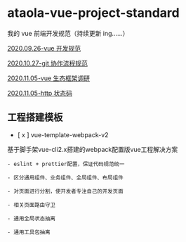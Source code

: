 # ataola-vue-project-standard

我的 vue 前端开发规范（持续更新 ing......）

[2020.09.26-vue 开发规范](./doc/2020-09-26-my-vue-standard.md)

[2020.10.27-git 协作流程规范](./doc/2020-10-27-my-git-workflow.md)

[2020.11.05-vue 生态框架调研](./doc/2020-11-05-vue-ecology.md)

[2020.11.05-http 状态码](./doc/2020-11-05-http-status-code.md)

## 工程搭建模板

- [ x ] vue-template-webpack-v2

基于脚手架vue-cli2.x搭建的webpack配置版vue工程解决方案

	- eslint + prettier配置，保证代码规范统一

	- 区分通用组件、业务组件、全局组件、布局组件

	- 对页面进行分割，使开发者专注自己的开发页面

	- 相关页面路由守卫

	- 通用全局状态抽离

	- 通用工具包抽离

